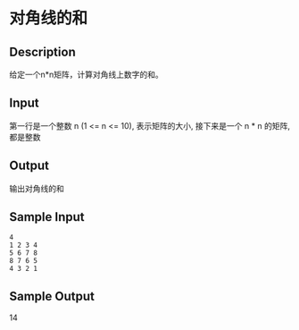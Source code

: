 # 对角线的和


## Description

给定一个n*n矩阵，计算对角线上数字的和。

## Input
第一行是一个整数 n (1 <= n <= 10), 表示矩阵的大小, 接下来是一个 n * n 的矩阵, 都是整数

## Output
输出对角线的和

## Sample Input
```
4
1 2 3 4
5 6 7 8
8 7 6 5
4 3 2 1
```
## Sample Output
14
